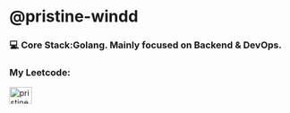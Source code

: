 <h1 align="left">@pristine-windd </h1>


<h3 align="left"> 💻 Core Stack:Golang. Mainly focused on Backend & DevOps.
</h3>
<h3 href="blank" target="blank">My Leetcode:</h3>

<a href="https://www.leetcode.com/blessingman" target="blank"> <img align="center" src="https://raw.githubusercontent.com/rahuldkjain/github-profile-readme-generator/master/src/images/icons/Social/leet-code.svg" alt="pristine-dandelion" height="30" width="40" /></a> 



